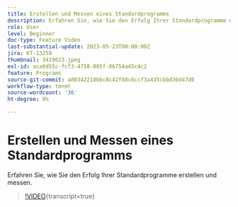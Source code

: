 ```yaml
---
title: Erstellen und Messen eines Standardprogramms
description: Erfahren Sie, wie Sie den Erfolg Ihrer Standardprogramme erstellen und messen.
role: User
level: Beginner
doc-type: Feature Video
last-substantial-update: 2023-05-23T00:00:00Z
jira: KT-13259
thumbnail: 3419623.jpeg
exl-id: aca0d55c-fcf3-4758-805f-06754a45c4c2
feature: Programs
source-git-commit: a80342218bbc8c42f88c6ccf3a435cbbd3bd47d0
workflow-type: tm+mt
source-wordcount: '36'
ht-degree: 0%

---
```


# Erstellen und Messen eines Standardprogramms

Erfahren Sie, wie Sie den Erfolg Ihrer Standardprogramme erstellen und messen.

>[!VIDEO](https://video.tv.adobe.com/v/3424475/?learn=on&captions=ger){transcript=true}
